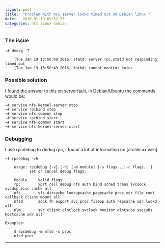 ```yaml
---
layout: post
title:  "Problem with NFS server lockd timed out on Debian linux "
date:   2016-01-19 09:32:23
categories: nfs linux debian
---
```


### The issue

    ~# dmesg -T
    
        [Tue Jan 19 13:58:49 2016] statd: server rpc.statd not responding, timed out
        [Tue Jan 19 13:58:49 2016] lockd: cannot monitor koios


### Possible solution 
I found the answer to this on [serverfault], in Debian/Ubuntu the commands would be:

    ~# service nfs-kernel-server stop
    ~# service rpcbind stop
    ~# service nfs-common stop
    ~# service rpcbind start
    ~# service nfs-common start
    ~# service nfs-kernel-server start


### Debugging
I use rpcdebug to dedug rpc, i found a lot of information on [archlinux wiki]

    ~$ rpcdebug -vh

        usage: rpcdebug [-v] [-h] [-m module] [-s flags...|-c flags...]
               set or cancel debug flags.
        
        Module     Valid flags
        rpc        xprt call debug nfs auth bind sched trans svcsock svcdsp misc cache all
        nfs        vfs dircache lookupcache pagecache proc xdr file root callback client mount all
        nfsd       sock fh export svc proc fileop auth repcache xdr lockd all
        nlm        svc client clntlock svclock monitor clntsubs svcsubs hostcache xdr all

    Examples:

        $ rpcdebug -m nfsd -s proc
        nfsd proc


---

[arch linux]: <https://wiki.archlinux.org/index.php/NFS/Troubleshooting>
[serverfault]: <http://serverfault.com/questions/188918/problem-with-nfs-server-lockd-timing-out-on-debian-linux>

